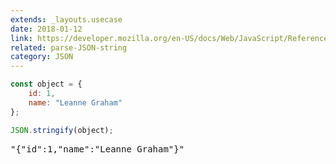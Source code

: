 ```yaml
---
extends: _layouts.usecase
date: 2018-01-12
link: https://developer.mozilla.org/en-US/docs/Web/JavaScript/Reference/Global_Objects/JSON/stringify
related: parse-JSON-string
category: JSON
---
```



```javascript
const object = {
    id: 1,
    name: "Leanne Graham"
};

JSON.stringify(object);
```

<pre class="output">
"{"id":1,"name":"Leanne Graham"}"
</pre>
